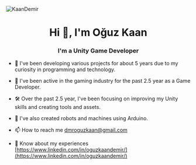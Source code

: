 ![KaanDemir](https://user-images.githubusercontent.com/80393390/230047100-402bec5b-8cbf-4a9d-887f-b1bc5024ddc2.gif)

<h1 align="center">Hi 👋, I'm Oğuz Kaan</h1>
<h3 align="center">I'm a Unity Game Developer</h3>

- :rocket: I've been developing various projects for about 5 years due to my curiosity in programming and technology.

- :robot: I've been active in the gaming industry for the past 2.5 year as a Game Developer.

- 🛠️ Over the past 2.5 year, I've been focusing on improving my Unity skills and creating tools and assets.

- :robot: I've also created robots and machines using Arduino.

- :mailbox: How to reach me dmroguzkaan@gmail.com

- :page_facing_up: Know about my experiences [https://www.linkedin.com/in/oguzkaandemir/](https://www.linkedin.com/in/oguzkaandemir/)

